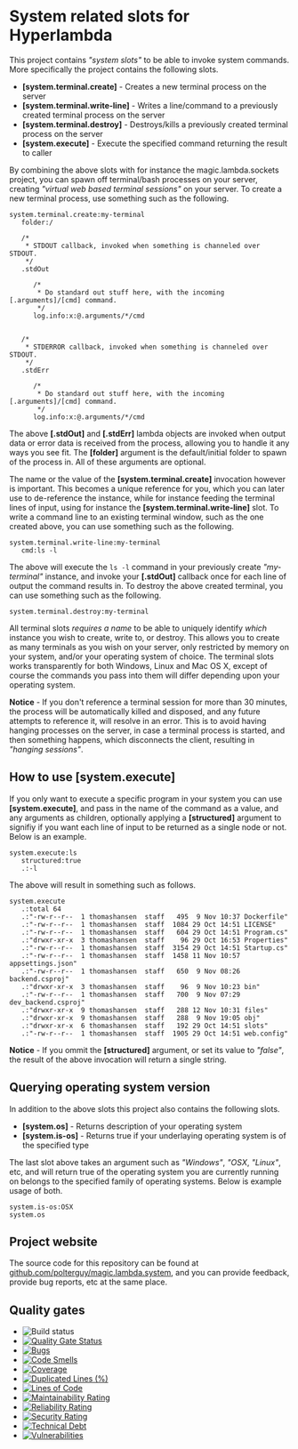 
# System related slots for Hyperlambda

This project contains _"system slots"_ to be able to invoke system commands. More specifically the project
contains the following slots.

* __[system.terminal.create]__ - Creates a new terminal process on the server
* __[system.terminal.write-line]__ - Writes a line/command to a previously created terminal process on the server
* __[system.terminal.destroy]__ - Destroys/kills a previously created terminal process on the server
* __[system.execute]__ - Execute the specified command returning the result to caller

By combining the above slots with for instance the magic.lambda.sockets project, you can spawn off terminal/bash
processes on your server, creating _"virtual web based terminal sessions"_ on your server. To create a new
terminal process, use something such as the following.

```
system.terminal.create:my-terminal
   folder:/

   /*
    * STDOUT callback, invoked when something is channeled over STDOUT.
    */
   .stdOut

      /*
       * Do standard out stuff here, with the incoming [.arguments]/[cmd] command.
       */
      log.info:x:@.arguments/*/cmd


   /*
    * STDERROR callback, invoked when something is channeled over STDOUT.
    */
   .stdErr

      /*
       * Do standard out stuff here, with the incoming [.arguments]/[cmd] command.
       */
      log.info:x:@.arguments/*/cmd
```

The above **[.stdOut]** and **[.stdErr]** lambda objects are invoked when output data or error data is
received from the process, allowing you to handle it any ways you see fit. The **[folder]** argument
is the default/initial folder to spawn of the process in. All of these arguments are optional.

The name or the value of the **[system.terminal.create]** invocation however is important. This becomes
a unique reference for you, which you can later use to de-reference the instance, while for instance
feeding the terminal lines of input, using for instance the **[system.terminal.write-line]** slot.
To write a command line to an existing terminal window, such as the one created above, you can use
something such as the following.

```
system.terminal.write-line:my-terminal
   cmd:ls -l
```

The above will execute the `ls -l` command in your previously create _"my-terminal"_ instance, and
invoke your **[.stdOut]** callback once for each line of output the command results in. To destroy
the above created terminal, you can use something such as the following.

```
system.terminal.destroy:my-terminal
```

All terminal slots _requires a name_ to be able to uniquely identify _which_ instance you wish to create,
write to, or destroy. This allows you to create as many terminals as you wish on your server, only restricted
by memory on your system, and/or your operating system of choice.
The terminal slots works transparently for both Windows, Linux and Mac OS X, except of course the commands
you pass into them will differ depending upon your operating system.

**Notice** - If you don't reference a terminal session for more than 30 minutes, the process will be
automatically killed and disposed, and any future attempts to reference it, will resolve in an error.
This is to avoid having hanging processes on the server, in case a terminal process is started, and
then something happens, which disconnects the client, resulting in _"hanging sessions"_.

## How to use [system.execute]

If you only want to execute a specific program in your system you can use **[system.execute]**, and pass in
the name of the command as a value, and any arguments as children, optionally applying a **[structured]** argument
to signifiy if you want each line of input to be returned as a single node or not. Below is an example.

```
system.execute:ls
   structured:true
   .:-l
```

The above will result in something such as follows.

```
system.execute
   .:total 64
   .:"-rw-r--r--  1 thomashansen  staff   495  9 Nov 10:37 Dockerfile"
   .:"-rw-r--r--  1 thomashansen  staff  1084 29 Oct 14:51 LICENSE"
   .:"-rw-r--r--  1 thomashansen  staff   604 29 Oct 14:51 Program.cs"
   .:"drwxr-xr-x  3 thomashansen  staff    96 29 Oct 16:53 Properties"
   .:"-rw-r--r--  1 thomashansen  staff  3154 29 Oct 14:51 Startup.cs"
   .:"-rw-r--r--  1 thomashansen  staff  1458 11 Nov 10:57 appsettings.json"
   .:"-rw-r--r--  1 thomashansen  staff   650  9 Nov 08:26 backend.csproj"
   .:"drwxr-xr-x  3 thomashansen  staff    96  9 Nov 10:23 bin"
   .:"-rw-r--r--  1 thomashansen  staff   700  9 Nov 07:29 dev_backend.csproj"
   .:"drwxr-xr-x  9 thomashansen  staff   288 12 Nov 10:31 files"
   .:"drwxr-xr-x  9 thomashansen  staff   288  9 Nov 19:05 obj"
   .:"drwxr-xr-x  6 thomashansen  staff   192 29 Oct 14:51 slots"
   .:"-rw-r--r--  1 thomashansen  staff  1905 29 Oct 14:51 web.config"
```

**Notice** - If you ommit the **[structured]** argument, or set its value to _"false"_, the result of the
above invocation will return a single string.

## Querying operating system version

In addition to the above slots this project also contains the following slots.

* __[system.os]__ - Returns description of your operating system
* __[system.is-os]__ - Returns true if your underlaying operating system is of the specified type

The last slot above takes an argument such as _"Windows"_, _"OSX_, _"Linux"_, etc, and will return true
of the operating system you are currently running on belongs to the specified family of operating systems.
Below is example usage of both.

```
system.is-os:OSX
system.os
```

## Project website

The source code for this repository can be found at [github.com/polterguy/magic.lambda.system](https://github.com/polterguy/magic.lambda.system), and you can provide feedback, provide bug reports, etc at the same place.

## Quality gates

- ![Build status](https://github.com/polterguy/magic.lambda.system/actions/workflows/build.yaml/badge.svg)
- [![Quality Gate Status](https://sonarcloud.io/api/project_badges/measure?project=polterguy_magic.lambda.system&metric=alert_status)](https://sonarcloud.io/dashboard?id=polterguy_magic.lambda.system)
- [![Bugs](https://sonarcloud.io/api/project_badges/measure?project=polterguy_magic.lambda.system&metric=bugs)](https://sonarcloud.io/dashboard?id=polterguy_magic.lambda.system)
- [![Code Smells](https://sonarcloud.io/api/project_badges/measure?project=polterguy_magic.lambda.system&metric=code_smells)](https://sonarcloud.io/dashboard?id=polterguy_magic.lambda.system)
- [![Coverage](https://sonarcloud.io/api/project_badges/measure?project=polterguy_magic.lambda.system&metric=coverage)](https://sonarcloud.io/dashboard?id=polterguy_magic.lambda.system)
- [![Duplicated Lines (%)](https://sonarcloud.io/api/project_badges/measure?project=polterguy_magic.lambda.system&metric=duplicated_lines_density)](https://sonarcloud.io/dashboard?id=polterguy_magic.lambda.system)
- [![Lines of Code](https://sonarcloud.io/api/project_badges/measure?project=polterguy_magic.lambda.system&metric=ncloc)](https://sonarcloud.io/dashboard?id=polterguy_magic.lambda.system)
- [![Maintainability Rating](https://sonarcloud.io/api/project_badges/measure?project=polterguy_magic.lambda.system&metric=sqale_rating)](https://sonarcloud.io/dashboard?id=polterguy_magic.lambda.system)
- [![Reliability Rating](https://sonarcloud.io/api/project_badges/measure?project=polterguy_magic.lambda.system&metric=reliability_rating)](https://sonarcloud.io/dashboard?id=polterguy_magic.lambda.system)
- [![Security Rating](https://sonarcloud.io/api/project_badges/measure?project=polterguy_magic.lambda.system&metric=security_rating)](https://sonarcloud.io/dashboard?id=polterguy_magic.lambda.system)
- [![Technical Debt](https://sonarcloud.io/api/project_badges/measure?project=polterguy_magic.lambda.system&metric=sqale_index)](https://sonarcloud.io/dashboard?id=polterguy_magic.lambda.system)
- [![Vulnerabilities](https://sonarcloud.io/api/project_badges/measure?project=polterguy_magic.lambda.system&metric=vulnerabilities)](https://sonarcloud.io/dashboard?id=polterguy_magic.lambda.system)
